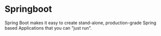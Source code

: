 # Springboot
Spring Boot makes it easy to create stand-alone, production-grade Spring based Applications that you can "just run".
